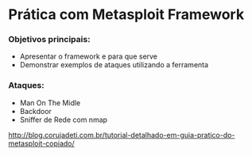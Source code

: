 # Prática com Metasploit Framework

### Objetivos principais:
- Apresentar o framework e para que serve
- Demonstrar exemplos de ataques utilizando a ferramenta

### Ataques:
- Man On The Midle
- Backdoor
- Sniffer de Rede com nmap


http://blog.corujadeti.com.br/tutorial-detalhado-em-guia-pratico-do-metasploit-copiado/